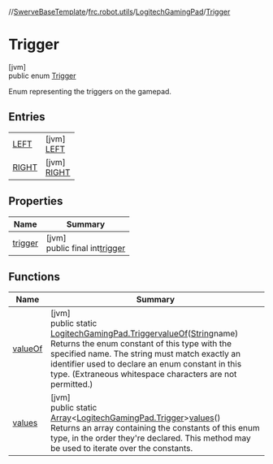 //[SwerveBaseTemplate](../../../../index.md)/[frc.robot.utils](../../index.md)/[LogitechGamingPad](../index.md)/[Trigger](index.md)

# Trigger

[jvm]\
public enum [Trigger](index.md)

Enum representing the triggers on the gamepad.

## Entries

| | |
|---|---|
| [LEFT](-l-e-f-t/index.md) | [jvm]<br>[LEFT](-l-e-f-t/index.md) |
| [RIGHT](-r-i-g-h-t/index.md) | [jvm]<br>[RIGHT](-r-i-g-h-t/index.md) |

## Properties

| Name | Summary |
|---|---|
| [trigger](index.md#-234205062%2FProperties%2F-1216412040) | [jvm]<br>public final int[trigger](index.md#-234205062%2FProperties%2F-1216412040) |

## Functions

| Name | Summary |
|---|---|
| [valueOf](value-of.md) | [jvm]<br>public static [LogitechGamingPad.Trigger](index.md)[valueOf](value-of.md)([String](https://docs.oracle.com/javase/8/docs/api/java/lang/String.html)name)<br>Returns the enum constant of this type with the specified name. The string must match exactly an identifier used to declare an enum constant in this type. (Extraneous whitespace characters are not permitted.) |
| [values](values.md) | [jvm]<br>public static [Array](https://kotlinlang.org/api/latest/jvm/stdlib/kotlin/-array/index.html)&lt;[LogitechGamingPad.Trigger](index.md)&gt;[values](values.md)()<br>Returns an array containing the constants of this enum type, in the order they're declared. This method may be used to iterate over the constants. |
